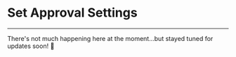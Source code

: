 # Set Approval Settings

---

There's not much happening here at the moment...but stayed tuned for updates soon! :rabbit:
